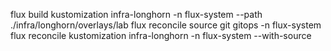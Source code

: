  flux build kustomization infra-longhorn -n flux-system --path ./infra/longhorn/overlays/lab
flux reconcile source git gitops -n flux-system 
flux reconcile kustomization infra-longhorn -n flux-system --with-source
